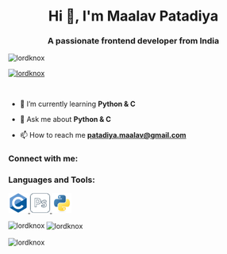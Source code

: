 <h1 align="center">Hi 👋, I'm Maalav Patadiya</h1>
<h3 align="center">A passionate frontend developer from India</h3>

<p align="left"> <img src="https://komarev.com/ghpvc/?username=lordknox&label=Profile%20views&color=0e75b6&style=flat" alt="lordknox" /> </p>

<p align="left"> <a href="https://github.com/ryo-ma/github-profile-trophy"><img src="https://github-profile-trophy.vercel.app/?username=lordknox" alt="lordknox" /></a> </p>

<p align="left"> <a href="https://twitter.com/" target="blank"><img src="https://img.shields.io/twitter/follow/?logo=twitter&style=for-the-badge" alt="" /></a> </p>

- 🌱 I’m currently learning **Python & C**

- 💬 Ask me about **Python & C**

- 📫 How to reach me **patadiya.maalav@gmail.com**

<h3 align="left">Connect with me:</h3>
<p align="left">
</p>

<h3 align="left">Languages and Tools:</h3>
<p align="left"> <a href="https://www.cprogramming.com/" target="_blank" rel="noreferrer"> <img src="https://raw.githubusercontent.com/devicons/devicon/master/icons/c/c-original.svg" alt="c" width="40" height="40"/> </a> <a href="https://www.photoshop.com/en" target="_blank" rel="noreferrer"> <img src="https://raw.githubusercontent.com/devicons/devicon/master/icons/photoshop/photoshop-line.svg" alt="photoshop" width="40" height="40"/> </a> <a href="https://www.python.org" target="_blank" rel="noreferrer"> <img src="https://raw.githubusercontent.com/devicons/devicon/master/icons/python/python-original.svg" alt="python" width="40" height="40"/> </a> </p>

<p><img align="left" src="https://github-readme-stats.vercel.app/api/top-langs?username=lordknox&show_icons=true&locale=en&layout=compact" alt="lordknox" /></p>

<p>&nbsp;<img align="center" src="https://github-readme-stats.vercel.app/api?username=lordknox&show_icons=true&locale=en" alt="lordknox" /></p>

<p><img align="center" src="https://github-readme-streak-stats.herokuapp.com/?user=lordknox&" alt="lordknox" /></p>
